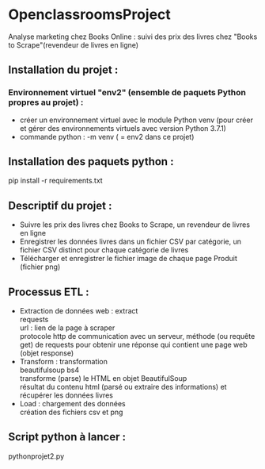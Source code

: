 # OpenclassroomsProject

Analyse marketing chez Books Online : suivi des prix des livres chez "Books to Scrape"(revendeur de livres en ligne)

## Installation du projet : <br/>
### Environnement virtuel "env2" (ensemble de paquets Python propres au projet) : <br/>
- créer un environnement virtuel avec le module Python venv (pour créer et gérer des environnements virtuels avec version Python 3.7.1)<br/>
- commande python : -m venv <environment name> (<environment name> = env2 dans ce projet) <br/>

## Installation des paquets python :<br/>
pip install -r requirements.txt<br/>

## Descriptif du projet : <br/>
- Suivre les prix des livres chez Books to Scrape, un revendeur de livres en ligne <br/>
- Enregistrer les données livres dans un fichier CSV par catégorie, un fichier CSV distinct pour chaque catégorie de livres <br/>
- Télécharger et enregistrer le fichier image de chaque page Produit (fichier png) <br/>
## Processus ETL : <br/>
- Extraction de données web : extract <br/>
 requests <br/>
  url : lien de la page à scraper <br/>
  protocole http de communication avec un serveur, méthode (ou requête get) de requests pour obtenir une réponse qui contient une page web (objet response) <br/>
- Transform : transformation <br/>
 beautifulsoup bs4 <br/>
  transforme (parse) le HTML en objet BeautifulSoup <br/>
  résultat du contenu html (parsé ou extraire des informations) et récupérer les données livres <br/>
- Load : chargement des données <br/>
  création des fichiers csv et png <br/>

## Script python à lancer : <br/>
 pythonprojet2.py
